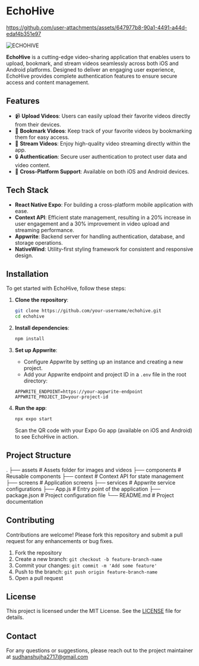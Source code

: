 # EchoHive




https://github.com/user-attachments/assets/647977b8-90a1-4491-a44d-edaf4b351e97

![ECHOHIVE](https://github.com/user-attachments/assets/f95a4f36-f675-4706-b47a-bc719972f0d0)

**EchoHive** is a cutting-edge video-sharing application that enables users to upload, bookmark, and stream videos seamlessly across both iOS and Android platforms. Designed to deliver an engaging user experience, EchoHive provides complete authentication features to ensure secure access and content management.

## Features

- 📹 **Upload Videos**: Users can easily upload their favorite videos directly from their devices.
- 🔖 **Bookmark Videos**: Keep track of your favorite videos by bookmarking them for easy access.
- 🎥 **Stream Videos**: Enjoy high-quality video streaming directly within the app.
- 🔒 **Authentication**: Secure user authentication to protect user data and video content.
- 📱 **Cross-Platform Support**: Available on both iOS and Android devices.

## Tech Stack

- **React Native Expo**: For building a cross-platform mobile application with ease.
- **Context API**: Efficient state management, resulting in a 20% increase in user engagement and a 30% improvement in video upload and streaming performance.
- **Appwrite**: Backend server for handling authentication, database, and storage operations.
- **NativeWind**: Utility-first styling framework for consistent and responsive design.

## Installation

To get started with EchoHive, follow these steps:

1. **Clone the repository**:

    ```bash
    git clone https://github.com/your-username/echohive.git
    cd echohive
    ```

2. **Install dependencies**:

    ```bash
    npm install
    ```

3. **Set up Appwrite**:

    - Configure Appwrite by setting up an instance and creating a new project.
    - Add your Appwrite endpoint and project ID in a `.env` file in the root directory:

    ```plaintext
    APPWRITE_ENDPOINT=https://your-appwrite-endpoint
    APPWRITE_PROJECT_ID=your-project-id
    ```

4. **Run the app**:

    ```bash
    npx expo start
    ```

    Scan the QR code with your Expo Go app (available on iOS and Android) to see EchoHive in action.


## Project Structure
. ├── assets # Assets folder for images and videos ├── components # Reusable components ├── context # Context API for state management ├── screens # Application screens ├── services # Appwrite service configurations ├── App.js # Entry point of the application ├── package.json # Project configuration file └── README.md # Project documentation


## Contributing

Contributions are welcome! Please fork this repository and submit a pull request for any enhancements or bug fixes.

1. Fork the repository
2. Create a new branch: `git checkout -b feature-branch-name`
3. Commit your changes: `git commit -m 'Add some feature'`
4. Push to the branch: `git push origin feature-branch-name`
5. Open a pull request

## License

This project is licensed under the MIT License. See the [LICENSE](LICENSE) file for details.

## Contact

For any questions or suggestions, please reach out to the project maintainer at sudhanshujha2717@gmail.com
